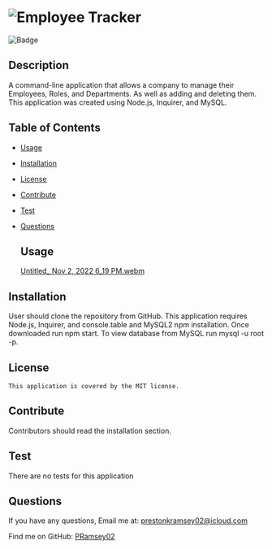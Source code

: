#  ![Employee Tracker](https://github.com/PRamsey02/Employee-Tracker)
  ![Badge](https://img.shields.io/badge/License-MIT-blue.svg)
  ## Description
  A command-line application that allows a company to manage their Employees, Roles, and Departments. As well as adding and deleting them. This application was created using Node.js, Inquirer, and MySQL.

## Table of Contents
- [Usage](#usage)
- [Installation](#installation)
- [License](#license)
- [Contribute](#contribute)
- [Test](#test)
- [Questions](#questions)

  ## Usage
  [Untitled_ Nov 2, 2022 6_19 PM.webm](https://user-images.githubusercontent.com/113738082/199621444-78c72fae-4d21-4cc9-a99e-98e391a66288.webm)
 
## Installation
  User should clone the repository from GitHub. This application requires Node.js, Inquirer, and console.table and MySQL2 npm installation. Once downloaded run npm start. To view database from MySQL run mysql -u root -p.
## License
    This application is covered by the MIT license.

## Contribute
  Contributors should read the installation section.

## Test
  There are no tests for this application

## Questions
If you have any questions, Email me at: prestonkramsey02@icloud.com 
  
  Find me on GitHub: [PRamsey02](https://github.com/PRamsey02)